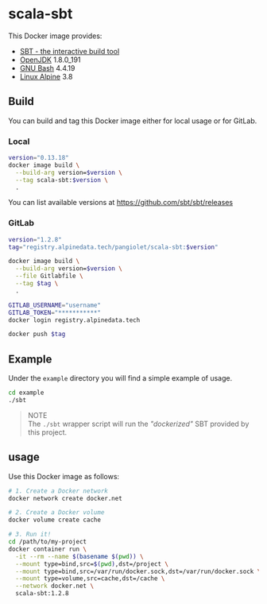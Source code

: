 # scala-sbt
This Docker image provides:

* [SBT - the interactive build tool](https://www.scala-sbt.org)
* [OpenJDK](http://openjdk.java.net/)  1.8.0_191
* [GNU Bash](https://www.gnu.org/software/bash/)  4.4.19
* [Linux Alpine](https://www.alpinelinux.org)  3.8


## Build
You can build and tag this Docker image either for local usage or for GitLab.

### Local

```bash
version="0.13.18"
docker image build \
  --build-arg version=$version \
  --tag scala-sbt:$version \
  .
```
You can list available versions at https://github.com/sbt/sbt/releases

### GitLab

```bash
version="1.2.8"
tag="registry.alpinedata.tech/pangiolet/scala-sbt:$version"

docker image build \
  --build-arg version=$version \
  --file Gitlabfile \
  --tag $tag \
  .

GITLAB_USERNAME="username"
GITLAB_TOKEN="***********"
docker login registry.alpinedata.tech

docker push $tag
```


## Example
Under the `example` directory you will find a simple example of usage.

```bash
cd example
./sbt
```

> NOTE  
> The `./sbt` wrapper script will run the _"dockerized"_ SBT provided by this project.


## usage
Use this Docker image as follows:

```bash
# 1. Create a Docker network
docker network create docker.net

# 2. Create a Docker volume
docker volume create cache

# 3. Run it!
cd /path/to/my-project
docker container run \
  -it --rm --name $(basename $(pwd)) \
  --mount type=bind,src=$(pwd),dst=/project \
  --mount type=bind,src=/var/run/docker.sock,dst=/var/run/docker.sock \
  --mount type=volume,src=cache,dst=/cache \
  --network docker.net \
  scala-sbt:1.2.8
```
